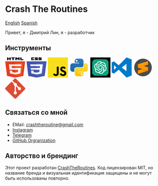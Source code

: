 # Crash The Routines

[English](README.md) [Spanish](README_ES.md)

Привет, я - Дмитрий Лин, я - разработчик

## Инструменты

<img src="../assets/svg/html5.svg" width="65" height="65"> <img src="../assets/svg/css3.svg" width="65" height="65"> <img src="../assets/svg/JS.svg" width="65" height="65"> <img src="../assets/svg/python.svg" width="65" height="65"> <img src="../assets/svg/chatgpt.svg" width="65" height="65" color="green">
<img src="../assets/svg/visual-studio-code-logo-svgrepo-com.svg" width="65" height="65"> <img src="../assets/svg/sublime-text-svgrepo-com.svg" width="65" height="65"> <img src="../assets/svg/git-icon-logo-svgrepo-com.svg" width="65" height="65">

<!-- <img src="../assets/svg/React.svg" width="65" height="65"> <img src="../assets/svg/typescript-logo-svgrepo-com.svg" width="65" height="65"> -->

## Связаться со мной

- EMail: crashtheroutine@gmail.com
- [Instagram](https://www.instagram.com/crashtheroutines)
- [Telegram](https://t.me/crashtheroutines)
- [GitHub Orgranization](https://github.com/CrashTheRoutines)

## Авторство и брендинг

Этот проект разработан [CrashTheRoutines](https://crashtheroutines.netlify.app).
Код лицензирован MIT, но название бренда и визуальная идентификация защищены и не могут быть использованы повторно.
